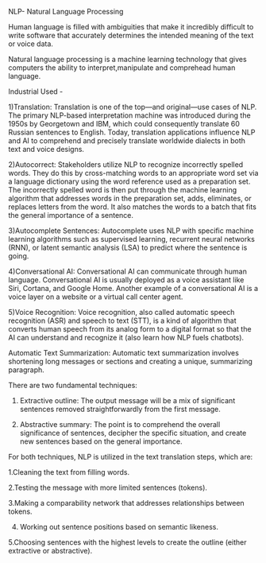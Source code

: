 NLP- Natural Language Processing

Human language is filled with ambiguities that make it incredibly difficult
to write software that accurately determines the intended meaning of the text
or voice data.

Natural language processing is a machine learning technology that gives computers
the ability to interpret,manipulate and comprehead human language.


Industrial Used -

1)Translation:
Translation is one of the top—and original—use cases of NLP. 
The primary NLP-based interpretation machine was introduced during the 1950s by Georgetown and IBM, which could consequently translate 60 Russian sentences to English. 
Today, translation applications influence NLP and AI to comprehend and precisely translate worldwide dialects in both text and voice designs.

‍2)Autocorrect:
Stakeholders utilize NLP to recognize incorrectly spelled words. 
They do this by cross-matching words to an appropriate word set via a language dictionary using the word reference used as a preparation set. 
The incorrectly spelled word is then put through the machine learning algorithm that addresses words in the preparation set, adds, eliminates, or replaces letters from the word. 
It also matches the words to a batch that fits the general importance of a sentence.

‍3)Autocomplete Sentences:
Autocomplete uses NLP with specific machine learning algorithms such as supervised learning, recurrent neural networks (RNN), or latent semantic analysis (LSA) to predict where the sentence is going. 

‍4)Conversational AI:
Conversational AI can communicate through human language. 
Conversational AI is usually deployed as a voice assistant like Siri, Cortana, and Google Home. 
Another example of a conversational AI is a voice layer on a website or a virtual call center agent.

‍5)Voice Recognition:
Voice recognition, also called automatic speech recognition (ASR) and speech to text (STT), is a kind of algorithm that converts human speech from 
its analog form  to a digital format so that the AI can understand and recognize it (also learn how NLP fuels chatbots). 


Automatic Text Summarization:
Automatic text summarization involves shortening long messages or sections and creating a unique, summarizing paragraph. 

There are two fundamental techniques:

1. Extractive outline:
   The output message will be a mix of significant sentences removed straightforwardly from the first message.
   
3. Abstractive summary:
   The point is to comprehend the overall significance of sentences, decipher the specific situation, and create new sentences based on the general importance. 


‍For both techniques, NLP is utilized in the text translation steps, which are: 

1.Cleaning the text from filling words.

2.Testing the message with more limited sentences (tokens).

3.Making a comparability network that addresses relationships between tokens.

4. Working out sentence positions based on semantic likeness.
  
5.Choosing sentences with the highest levels to create the outline (either extractive or abstractive).

